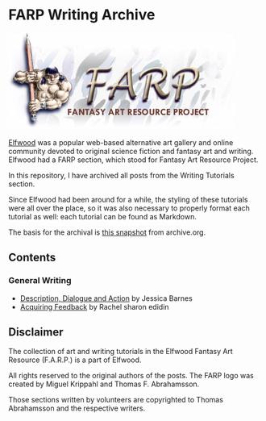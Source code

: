 # FARP Writing Archive

![FARP Logo](images/farp-logo.jpg)

[Elfwood](https://en.wikipedia.org/wiki/Elfwood) was a popular web-based alternative art gallery and online community devoted to original science fiction and fantasy art and writing. Elfwood had a FARP section, which stood for Fantasy Art Resource Project. 

In this repository, I have archived all posts from the Writing Tutorials section. 

Since Elfwood had been around for a while, the styling of these tutorials were all over the place, so it was also necessary to properly format each tutorial as well: each tutorial can be found as Markdown.

The basis for the archival is [this snapshot](https://web.archive.org/web/20110723091424/http://www.elfwood.com/farp/writing-tutorials.html) from archive.org.

## Contents

### General Writing

* [Description, Dialogue and Action](./01-general-writing/01-description-dialogue-and-action.md) by Jessica Barnes
* [Acquiring Feedback](./01-general-writing/02-acquiring-feedback.md) by Rachel sharon edidin

## Disclaimer

The collection of art and writing tutorials in the Elfwood Fantasy Art Resource (F.A.R.P.) is a part of Elfwood.

All rights reserved to the original authors of the posts. The FARP logo was created by Miguel Krippahl and Thomas F. Abrahamsson. 

Those sections written by volunteers are copyrighted to Thomas Abrahamsson and the respective writers.